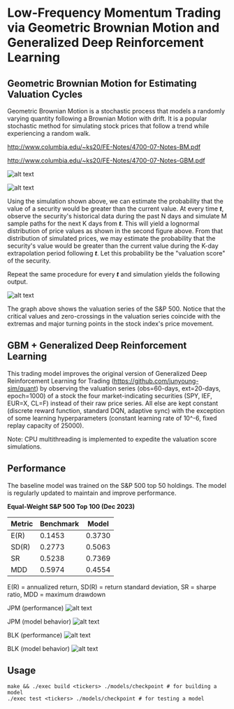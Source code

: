 # Low-Frequency Momentum Trading via Geometric Brownian Motion and Generalized Deep Reinforcement Learning

## Geometric Brownian Motion for Estimating Valuation Cycles

Geometric Brownian Motion is a stochastic process that models a randomly varying quantity following a Brownian Motion with drift. It is a popular stochastic method for simulating stock prices that follow a trend while experiencing a random walk.

http://www.columbia.edu/~ks20/FE-Notes/4700-07-Notes-BM.pdf

http://www.columbia.edu/~ks20/FE-Notes/4700-07-Notes-GBM.pdf

![alt text](https://github.com/junyoung-sim/gbm-drl-quant/blob/main/etc/gbm_sample_path.png)

![alt text](https://github.com/junyoung-sim/gbm-drl-quant/blob/main/etc/gbm_lognormal_prices.png)

Using the simulation shown above, we can estimate the probability that the value of a security would be greater than the current value. At every time ***t***, observe the security's historical data during the past N days and simulate M sample paths for the next K days from ***t***. This will yield a lognormal distribution of price values as shown in the second figure above. From that distribution of simulated prices, we may estimate the probability that the security's value would be greater than the current value during the K-day extrapolation period following ***t***. Let this probability be the "valuation score" of the security.

Repeat the same procedure for every ***t*** and simulation yields the following output.

![alt text](https://github.com/junyoung-sim/gbm-drl-quant/blob/main/etc/vscore.png)

The graph above shows the valuation series of the S&P 500. Notice that the critical values and zero-crossings in the valuation series coincide with the extremas and major turning points in the stock index's price movement.

## GBM + Generalized Deep Reinforcement Learning

This trading model improves the original version of Generalized Deep Reinforcement Learning for Trading (https://github.com/junyoung-sim/quant) by observing the valuation series (obs=60-days, ext=20-days, epoch=1000) of a stock the four market-indicating securities (SPY, IEF, EUR=X, CL=F) instead of their raw price series. All else are kept constant (discrete reward function, standard DQN, adaptive sync) with the exception of some learning hyperparameters (constant learning rate of 10^-6, fixed replay capacity of 25000).

Note: CPU multithreading is implemented to expedite the valuation score simulations.

## Performance

The baseline model was trained on the S&P 500 top 50 holdings. The model is regularly updated to maintain and improve performance.

**Equal-Weight S&P 500 Top 100 (Dec 2023)**

| Metric | Benchmark | Model  |
|--------|-----------|--------|
| E(R)   | 0.1453    | 0.3730 |
| SD(R)  | 0.2773    | 0.5063 |
| SR     | 0.5238    | 0.7369 |
| MDD    | 0.5974    | 0.4554 |

E(R) = annualized return, SD(R) = return standard deviation, SR = sharpe ratio, MDD = maximum drawdown

JPM (performance)
![alt text](https://github.com/junyoung-sim/gbm-drl-quant/blob/main/res/test/v2/JPM-test.png)

JPM (model behavior)
![alt text](https://github.com/junyoung-sim/gbm-drl-quant/blob/main/res/test/v2/JPM-analytics.png)

BLK (performance)
![alt text](https://github.com/junyoung-sim/gbm-drl-quant/blob/main/res/test/v2/BLK-test.png)

BLK (model behavior)
![alt text](https://github.com/junyoung-sim/gbm-drl-quant/blob/main/res/test/v2/BLK-analytics.png)

## Usage

~~~
make && ./exec build <tickers> ./models/checkpoint # for building a model
./exec test <tickers> ./models/checkpoint # for testing a model
~~~
